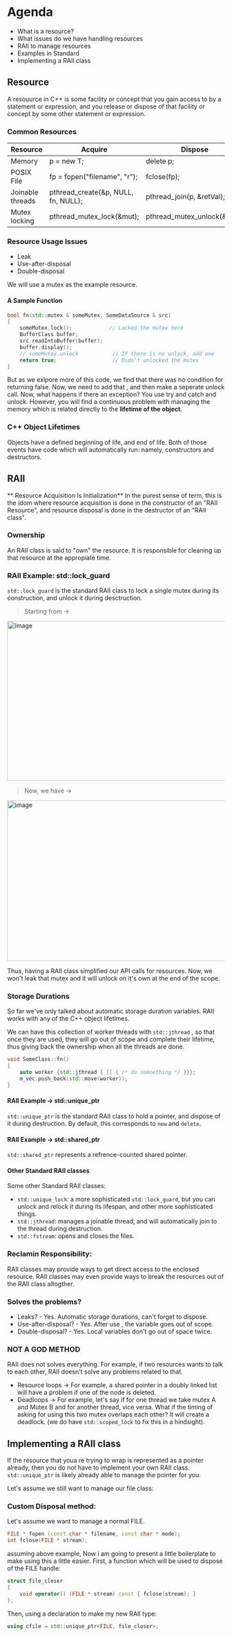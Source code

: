 # Agenda
- What is a resource?
- What issues do we have handling resources
- RAII to manage resources
- Examples in Standard
- Implementing a RAII class

## Resource
A resouurce in C++ is some facility or concept that you gain access to by a statement or expression, and you release or dispose of that facility or concept by some other statement or expression.

### Common Resources

| Resource | Acquire | Dispose |
|----------|----------|----------|
| Memory    | p = new T;     | delete p;     |
| POSIX File   | fp = fopen("filename", "r");     | fclose(fp);     |
| Joinable threads    | pthread_create(&p, NULL, fn, NULL);     | pthread_join(p, &retVal);     |
| Mutex locking    | pthread_mutex_lock(&mut);     | pthread_mutex_unlock(&mut);     |


### Resource Usage Issues
- Leak
- Use-after-disposal
- Double-disposal

We will use a mutex as the example resource.

#### A Sample Function

```c++
bool fn(std::mutex & someMutex, SomeDataSource & src)
{
    someMutex.lock();            // Locked the mutex here
    BufferClass buffer;
    src.readIntoBuffer(buffer);
    buffer.display();
    // someMutex.unlock           // If there is no unlock, add one
    return true;                  // Didn't unlocked the mutex
}
```
But as we exlpore more of this code, we find that there was no condition for returning false. Now, we need to add that , and then make a seperate unlock call. 
Now, what happens if there an exception? You use try and catch and unlock.
However, you will find a continuous problem with managing the memory which is related directly to the **lifetime of the object**.

### C++ Object Lifetimes
Objects have a defined beginning of life, and end of life. Both of those events have code which will automatically run: namely, constructors and destructors.

## RAII

** Resource Acquisition Is Initialization**
In the purest sense of term, this is the idom where resource acquisition is done in the constructor of an "RAII Resource", and resource disposal is done in the destructor of an "RAII class".

### Ownership
An RAII class is said to "own" the resource. It is responsible for cleaning up that resource at the appropiate time.

### RAII Example: std::lock_guard
`std::lock_guard` is the standard RAII class to lock a single mutex during its construction, and unlock it during desctruction. 
> Starting from ->

<img width="662" height="370" alt="image" src="https://github.com/user-attachments/assets/394b6197-422f-4361-8bdd-c15000852afe" />

> Now, we have ->

<img width="661" height="372" alt="image" src="https://github.com/user-attachments/assets/1d40ecae-66f3-4b45-8ebd-6764c5c1cf6e" />

Thus, having a RAII class simplified our API calls for resources. Now, we won't leak that mutex and it will unlock on it's own at the end of the scope.

### Storage Durations
So far we've only talked about automatic storage duration variables. RAII works with any of the C++ object lifetimes.

We can have this collection of worker threads with `std::jthread` , so that once they are used, they will go out of scope and complete their lifetime, thus giving back the ownership when all the threads are done.
```c++
void SomeClass::fn()
{
    auto worker {std::jthread { [] { /* do somnething */ }}};
    m_vec.push_back(std::move(worker));
}
```

#### RAII Example -> std::unique_ptr
`std::unique_ptr` is the standard RAII class to hold a pointer, and dispose of it during destruction. By default, this corresponds to `new` and `delete`.

#### RAII Example -> std::shared_ptr
`std::shared_ptr` represents a refrence-counted shared pointer.

#### Other Standard RAII classes
Some other Standard RAII classes:
- `std::unique_lock`: a more sophisticated `std::lock_guard`, but you can unlock and relock it during its lifespan, and other more sophisticated things.
- `std::jthread`: manages a joinable thread, and will automatically join to the thread during destruction.
- `std::fstream`: opens and closes the files.

### Reclamin Responsibility:
RAII classes may provide ways to get direct access to the enclosed resource.
RAII classes may even provide ways to break the resources out of the RAII class altogther.

### Solves the problems?
- Leaks?
      - Yes. Automatic storage durations, can't forget to dispose.
- Use-after-disposal?
      - Yes. After use , the variable goes out of scope.
- Double-disposal?
      - Yes. Local variables don't go out of space twice.
### NOT A GOD METHOD
RAII does not solves everything. For example, if two resources wants to talk to each other, RAII doesn't solve any problems related to that.
- Resource loops -> For example, a shared pointer in a doubly linked list will have a problem if one of the node is deleted.
- Deadloops -> For example, let's say if for one thread we take mutex A and Mutex B and for another thread, vice versa. What if the timing of asking for using this two mutex overlaps each other? It will create a deadlock. (we do have `std::scoped_lock` to fix this in a hindsight).

## Implementing a RAII class
 If the resource that youa re trying to wrap is represented as a pointer already, then you do not have to implement your own RAII class. `std::unique_ptr` is likely already able to manage the pointer for you.

Let's assume we still want to manage our file class:
### Custom Disposal method:
Let's assume we want to manage a normal FILE.
```c++
FILE * fopen (const char * filename, const char * mode);
int fclose(FILE * stream);
```
assuming above example, Now i am going to present a little boilerplate to make using this a little easier. First, a function which will be used to dispose of the FILE handle:

```c++
struct file_closer
{
    void operator() (FILE * stream) const { fclose(stream); }
};
```

Then, using a declaration to make my new RAII type:
```c++
using cfile = std::unique_ptr<FILE, file_closer>;
```
